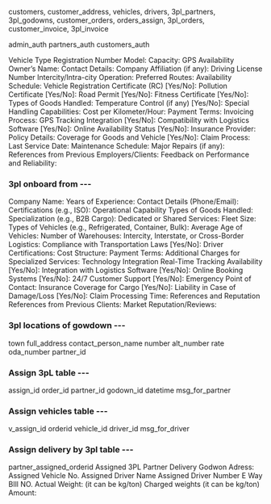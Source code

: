 customers,
customer_address,
vehicles,
drivers,
3pl_partners,
3pl_godowns,
customer_orders,
orders_assign,
3pl_orders,
customer_invoice,
3pl_invoice

admin_auth
partners_auth
customers_auth


Vehicle Type
Registration Number
Model: 
Capacity: 
GPS Availability 
Owner’s Name:
Contact Details:
Company Affiliation (if any):
Driving License Number
Intercity/Intra-city Operation:
Preferred Routes:
Availability Schedule: 
Vehicle Registration Certificate (RC) [Yes/No]:
Pollution Certificate [Yes/No]:
Road Permit [Yes/No]:
Fitness Certificate [Yes/No]:
Types of Goods Handled:
Temperature Control (if any) [Yes/No]:
Special Handling Capabilities: 
Cost per Kilometer/Hour:
Payment Terms:
Invoicing Process:
GPS Tracking Integration [Yes/No]:
Compatibility with Logistics Software [Yes/No]:
Online Availability Status [Yes/No]:
Insurance Provider:
Policy Details:
Coverage for Goods and Vehicle [Yes/No]:
Claim Process:
Last Service Date:
Maintenance Schedule:
Major Repairs (if any):
References from Previous Employers/Clients:
Feedback on Performance and Reliability: 



### 3pl onboard from ---

Company Name:
Years of Experience:
Contact Details (Phone/Email):
Certifications (e.g., ISO):
Operational Capability
Types of Goods Handled:
Specialization (e.g., B2B Cargo):
Dedicated or Shared Services:
Fleet Size:
Types of Vehicles (e.g., Refrigerated, Container, Bulk):
Average Age of Vehicles:
Number of Warehouses:
Intercity, Interstate, or Cross-Border Logistics:
Compliance with Transportation Laws [Yes/No]:
Driver Certifications:
Cost Structure:
Payment Terms:
Additional Charges for Specialized Services:
Technology Integration
Real-Time Tracking Availability [Yes/No]:
Integration with Logistics Software [Yes/No]:
Online Booking Systems [Yes/No]:
24/7 Customer Support [Yes/No]:
Emergency Point of Contact:
Insurance Coverage for Cargo [Yes/No]:
Liability in Case of Damage/Loss [Yes/No]:
Claim Processing Time:
References and Reputation
References from Previous Clients:
Market Reputation/Reviews:

### 3pl locations of gowdown ---
town
full_address
contact_person_name
number
alt_number
rate
oda_number
partner_id

### Assign 3pL table ---
assign_id
order_id
partner_id
godown_id
datetime
msg_for_partner


### Assign vehicles table ---
v_assign_id
orderid
vehicle_id
driver_id
msg_for_driver

### Assign delivery by 3pl table ---

partner_assigned_orderid
Assigned 3PL Partner
 Delivery Godwon Adress:
 Assigned Vehicle No.
 Assigned Driver Name
 Assigned Driver Number
 E Way BIll NO.
 Actual Weight: (it can be kg/ton)
 Charged weights  (it can be kg/ton)
 Amount:


